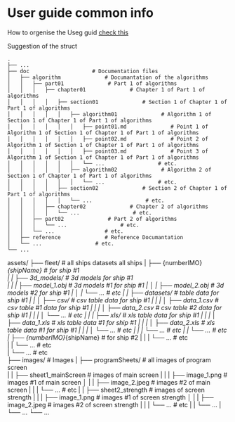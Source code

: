 # User guide common info

How to orgenise the Useg guid [check this](https://en.wikipedia.org/wiki/User_guide)

Suggestion of the struct

```text
.
├── ...
├── doc                    # Documentation files
│   ├── algorithm              # Documantation of the algorithms 
│   │   ├── part01              # Part 1 of algorithms
│   │   │   ├── chapter01              # Chapter 1 of Part 1 of algorithms
│   │   │   │   ├── section01              # Section 1 of Chapter 1 of Part 1 of algorithms
│   │   │   │   │   ├── algorithm01              # Algorithm 1 of Section 1 of Chapter 1 of Part 1 of algorithms
│   │   │   │   │   │   ├── point01.md              # Point 1 of Algorithm 1 of Section 1 of Chapter 1 of Part 1 of algorithms
│   │   │   │   │   │   ├── point02.md              # Point 2 of Algorithm 1 of Section 1 of Chapter 1 of Part 1 of algorithms
│   │   │   │   │   │   ├── point03.md              # Point 3 of Algorithm 1 of Section 1 of Chapter 1 of Part 1 of algorithms
│   │   │   │   │   │   └── ...                 # etc.
│   │   │   │   │   ├── algorithm02              # Algorithm 2 of Section 1 of Chapter 1 of Part 1 of algorithms
│   │   │   │   │   │   └── ...                 # etc.
│   │   │   │   ├── section02              # Section 2 of Chapter 1 of Part 1 of algorithms
│   │   │   │   │   └── ...                 # etc.
│   │   │   ├── chapter02              # Chapter 2 of algorithms
│   │   │   │   └── ...                 # etc.
│   │   ├── part02              # Part 2 of algorithms
│   │   │   └── ...                 # etc.
│   │   └── ...                # etc.
│   ├── reference              # Reference Documantation 
│   └── ...                 # etc.
└── ...
```

assets/
├── fleet/                     # all ships datasets all ships
|   ├── {numberIMO}_{shipName}    # for ship #1   
|   |   ├── 3d_models/               # 3d models for ship #1  
|   |   |   ├── model_1.obj             # 3d models #1 for ship #1
|   │   |   ├── model_2.obj             # 3d models #2 for ship #1
|   │   |   └── ...                     # etc
|   |   ├── datasets/                # table data for ship #1
|   |   │   ├── csv/                    # csv table data for ship #1
|   |   |   │   ├── data_1.csv             # csv table #1 data for ship #1
|   |   |   │   ├── data_2.csv             # csv table #2 data for ship #1
|   |   |   │   └── ...                    # etc
|   |   |   ├── xls/                    # xls table data for ship #1
|   |   |   │   ├── data_1.xls             # xls table data #1 for ship #1
|   |   |   │   ├── data_2.xls             # xls table data #1 for ship #1
|   |   |   │   └── ...                    # etc
|   |   |   └── ...                     # etc
|   |   └── ...                      # etc
|   ├── {numberIMO}_{shipName}    # for ship #2 
|   |   |   └── ...                  # etc  
|   |   └── ...                  # etc  
|   └── ...                  # etc  
├── images/                   # Images 
|   ├── programSheets/           # all images of program screen   
|   |   ├── sheet1_mainScreen       # images of main screen 
|   |   |   ├── image_1.png            # images #1 of main screen
│   |   |   ├── image_2.jpeg           # images #2 of main screen
|   |   |   └── ...                    # etc
|   |   ├── sheet2_strength         # images of screen strength 
|   |   |   ├── image_1.png            # images #1 of screen strength
│   |   |   ├── image_2.jpeg           # images #2 of screen strength
|   |   |   └── ...                    # etc
|   |   └── ...
|   └── ...
└── ...